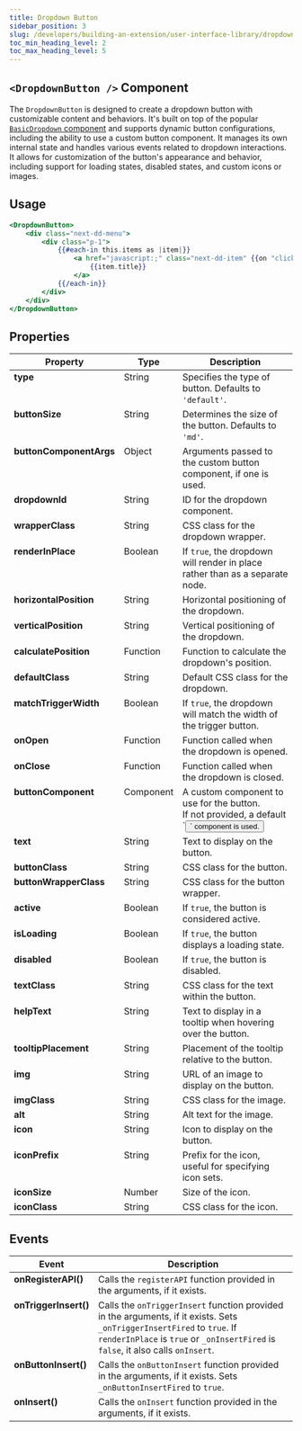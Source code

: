 ```yaml
---
title: Dropdown Button
sidebar_position: 3
slug: /developers/building-an-extension/user-interface-library/dropdown-button
toc_min_heading_level: 2
toc_max_heading_level: 5
---
```


## `<DropdownButton />` Component

The `DropdownButton` is designed to create a dropdown button with customizable content and behaviors. It's built on top of the popular [`BasicDropdown` component](https://ember-basic-dropdown.com/) and supports dynamic button configurations, including the ability to use a custom button component. It manages its own internal state and handles various events related to dropdown interactions. It allows for customization of the button's appearance and behavior, including support for loading states, disabled states, and custom icons or images.

## Usage

```hbs
<DropdownButton>
    <div class="next-dd-menu">
        <div class="p-1">
            {{#each-in this.items as |item|}}
                <a href="javascript:;" class="next-dd-item" {{on "click" (dropdown-fn dd this.handleClick item)}}>
                    {{item.title}}
                </a>
            {{/each-in}}
        </div>
    </div>
</DropdownButton>
```

## Properties

<table class="docs-table">
    <thead>
        <tr>
            <th style={{ width: '22%' }}>Property</th>
            <th style={{ width: '15%' }}>Type</th>
            <th>Description</th>
        </tr>
    </thead>
    <tbody>
        <tr>
            <td valign="top"><strong>type</strong></td>
            <td valign="top">String</td>
            <td valign="top">Specifies the type of button. Defaults to <code>'default'</code>.</td>
        </tr>
        <tr>
            <td valign="top"><strong>buttonSize</strong></td>
            <td valign="top">String</td>
            <td valign="top">Determines the size of the button. Defaults to <code>'md'</code>.</td>
        </tr>
        <tr>
            <td valign="top"><strong>buttonComponentArgs</strong></td>
            <td valign="top">Object</td>
            <td valign="top">Arguments passed to the custom button component, if one is used.</td>
        </tr>
        <tr>
            <td valign="top"><strong>dropdownId</strong></td>
            <td valign="top">String</td>
            <td valign="top">ID for the dropdown component.</td>
        </tr>
        <tr>
            <td valign="top"><strong>wrapperClass</strong></td>
            <td valign="top">String</td>
            <td valign="top">CSS class for the dropdown wrapper.</td>
        </tr>
        <tr>
            <td valign="top"><strong>renderInPlace</strong></td>
            <td valign="top">Boolean</td>
            <td valign="top">If <code>true</code>, the dropdown will render in place rather than as a separate node.</td>
        </tr>
        <tr>
            <td valign="top"><strong>horizontalPosition</strong></td>
            <td valign="top">String</td>
            <td valign="top">Horizontal positioning of the dropdown.</td>
        </tr>
        <tr>
            <td valign="top"><strong>verticalPosition</strong></td>
            <td valign="top">String</td>
            <td valign="top">Vertical positioning of the dropdown.</td>
        </tr>
        <tr>
            <td valign="top"><strong>calculatePosition</strong></td>
            <td valign="top">Function</td>
            <td valign="top">Function to calculate the dropdown's position.</td>
        </tr>
        <tr>
            <td valign="top"><strong>defaultClass</strong></td>
            <td valign="top">String</td>
            <td valign="top">Default CSS class for the dropdown.</td>
        </tr>
        <tr>
            <td valign="top"><strong>matchTriggerWidth</strong></td>
            <td valign="top">Boolean</td>
            <td valign="top">If <code>true</code>, the dropdown will match the width of the trigger button.</td>
        </tr>
        <tr>
            <td valign="top"><strong>onOpen</strong></td>
            <td valign="top">Function</td>
            <td valign="top">Function called when the dropdown is opened.</td>
        </tr>
        <tr>
            <td valign="top"><strong>onClose</strong></td>
            <td valign="top">Function</td>
            <td valign="top">Function called when the dropdown is closed.</td>
        </tr>
        <tr>
            <td valign="top"><strong>buttonComponent</strong></td>
            <td valign="top">Component</td>
            <td valign="top">A custom component to use for the button. <br />If not provided, a default `<Button />` component is used.</td>
        </tr>
        <tr>
            <td valign="top"><strong>text</strong></td>
            <td valign="top">String</td>
            <td valign="top">Text to display on the button.</td>
        </tr>
        <tr>
            <td valign="top"><strong>buttonClass</strong></td>
            <td valign="top">String</td>
            <td valign="top">CSS class for the button.</td>
        </tr>
        <tr>
            <td valign="top"><strong>buttonWrapperClass</strong></td>
            <td valign="top">String</td>
            <td valign="top">CSS class for the button wrapper.</td>
        </tr>
        <tr>
            <td valign="top"><strong>active</strong></td>
            <td valign="top">Boolean</td>
            <td valign="top">If <code>true</code>, the button is considered active.</td>
        </tr>
        <tr>
            <td valign="top"><strong>isLoading</strong></td>
            <td valign="top">Boolean</td>
            <td valign="top">If <code>true</code>, the button displays a loading state.</td>
        </tr>
        <tr>
            <td valign="top"><strong>disabled</strong></td>
            <td valign="top">Boolean</td>
            <td valign="top">If <code>true</code>, the button is disabled.</td>
        </tr>
        <tr>
            <td valign="top"><strong>textClass</strong></td>
            <td valign="top">String</td>
            <td valign="top">CSS class for the text within the button.</td>
        </tr>
        <tr>
            <td valign="top"><strong>helpText</strong></td>
            <td valign="top">String</td>
            <td valign="top">Text to display in a tooltip when hovering over the button.</td>
        </tr>
        <tr>
            <td valign="top"><strong>tooltipPlacement</strong></td>
            <td valign="top">String</td>
            <td valign="top">Placement of the tooltip relative to the button.</td>
        </tr>
        <tr>
            <td valign="top"><strong>img</strong></td>
            <td valign="top">String</td>
            <td valign="top">URL of an image to display on the button.</td>
        </tr>
        <tr>
            <td valign="top"><strong>imgClass</strong></td>
            <td valign="top">String</td>
            <td valign="top">CSS class for the image.</td>
        </tr>
        <tr>
            <td valign="top"><strong>alt</strong></td>
            <td valign="top">String</td>
            <td valign="top">Alt text for the image.</td>
        </tr>
        <tr>
            <td valign="top"><strong>icon</strong></td>
            <td valign="top">String</td>
            <td valign="top">Icon to display on the button.</td>
        </tr>
        <tr>
            <td valign="top"><strong>iconPrefix</strong></td>
            <td valign="top">String</td>
            <td valign="top">Prefix for the icon, useful for specifying icon sets.</td>
        </tr>
        <tr>
            <td valign="top"><strong>iconSize</strong></td>
            <td valign="top">Number</td>
            <td valign="top">Size of the icon.</td>
        </tr>
        <tr>
            <td valign="top"><strong>iconClass</strong></td>
            <td valign="top">String</td>
            <td valign="top">CSS class for the icon.</td>
        </tr>
    </tbody>
</table>

## Events

<table class="docs-table">
    <thead>
        <tr>
            <th style={{ width: '22%' }}>Event</th>
            <th>Description</th>
        </tr>
    </thead>
    <tbody>
        <tr>
            <td valign="top"><strong>onRegisterAPI()</strong></td>
            <td valign="top">Calls the <code>registerAPI</code> function provided in the arguments, if it exists.</td>
        </tr>
        <tr>
            <td valign="top"><strong>onTriggerInsert()</strong></td>
            <td valign="top">Calls the <code>onTriggerInsert</code> function provided in the arguments, if it exists. Sets <code>_onTriggerInsertFired</code> to <code>true</code>. If <code>renderInPlace</code> is <code>true</code> or <code>_onInsertFired</code> is <code>false</code>, it also calls <code>onInsert</code>.</td>
        </tr>
        <tr>
            <td valign="top"><strong>onButtonInsert()</strong></td>
            <td valign="top">Calls the <code>onButtonInsert</code> function provided in the arguments, if it exists. Sets <code>_onButtonInsertFired</code> to <code>true</code>.</td>
        </tr>
        <tr>
            <td valign="top"><strong>onInsert()</strong></td>
            <td valign="top">Calls the <code>onInsert</code> function provided in the arguments, if it exists.</td>
        </tr>
    </tbody>
</table>